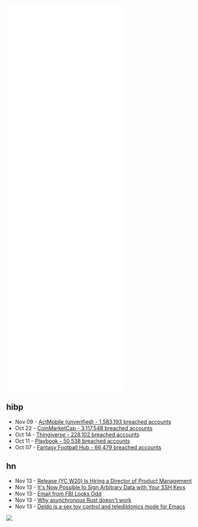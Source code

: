 ![Metrics](https://raw.githubusercontent.com/phixion/phixion/master/metrics.svg)

## hibp

<!--
for https://github.com/phixion/phixion/blob/main/.github/workflows/feeds.yml
-->
<!--START_SECTION:haveibeenpwnd-->
- Nov 09 - [ActMobile (unverified) - 1,583,193 breached accounts](https://haveibeenpwned.com/PwnedWebsites#ActMobile)
- Oct 22 - [CoinMarketCap - 3,117,548 breached accounts](https://haveibeenpwned.com/PwnedWebsites#CoinMarketCap)
- Oct 14 - [Thingiverse - 228,102 breached accounts](https://haveibeenpwned.com/PwnedWebsites#Thingiverse)
- Oct 11 - [Playbook - 50,538 breached accounts](https://haveibeenpwned.com/PwnedWebsites#Playbook)
- Oct 07 - [Fantasy Football Hub - 66,479 breached accounts](https://haveibeenpwned.com/PwnedWebsites#FantasyFootballHub)
<!--END_SECTION:haveibeenpwnd-->

## hn

<!--
for https://github.com/phixion/phixion/blob/main/.github/workflows/feeds.yml
-->
<!--START_SECTION:hn-->
- Nov 13 - [Release (YC W20) Is Hiring a Director of Product Management](https://www.ycombinator.com/companies/release/jobs/84ycogd-director-of-product-management)
- Nov 13 - [It's Now Possible to Sign Arbitrary Data with Your SSH Keys](https://www.agwa.name/blog/post/ssh_signatures)
- Nov 13 - [Email from FBI Looks Odd](https://old.reddit.com/r/sysadmin/comments/qsun7o/email_from_fbi_looks_odd/)
- Nov 13 - [Why asynchronous Rust doesn't work](https://eta.st/2021/03/08/async-rust-2.html)
- Nov 13 - [Deldo is a sex toy control and teledildonics mode for Emacs](https://github.com/qdot/deldo)
<!--END_SECTION:hn-->

<!--
for https://yhype.me
-->
![](https://hit.yhype.me/github/profile?user_id=13013670)
